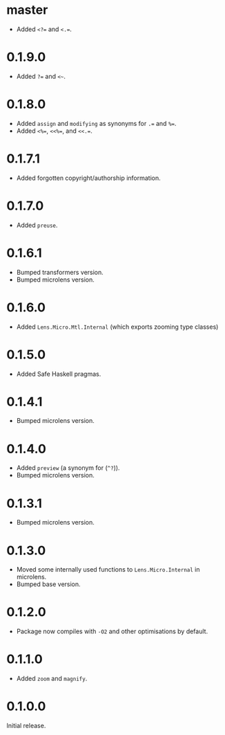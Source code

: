 # master

* Added `<?=` and `<.=`.

# 0.1.9.0

* Added `?=` and `<~`.

# 0.1.8.0

* Added `assign` and `modifying` as synonyms for `.=` and `%=`.
* Added `<%=`, `<<%=`, and `<<.=`.

# 0.1.7.1

* Added forgotten copyright/authorship information.

# 0.1.7.0

* Added `preuse`.

# 0.1.6.1

* Bumped transformers version.
* Bumped microlens version.

# 0.1.6.0

* Added `Lens.Micro.Mtl.Internal` (which exports zooming type classes)

# 0.1.5.0

* Added Safe Haskell pragmas.

# 0.1.4.1

* Bumped microlens version.

# 0.1.4.0

* Added `preview` (a synonym for (`^?`)).
* Bumped microlens version.

# 0.1.3.1

* Bumped microlens version.

# 0.1.3.0

* Moved some internally used functions to `Lens.Micro.Internal` in microlens.
* Bumped base version.

# 0.1.2.0

* Package now compiles with `-O2` and other optimisations by default.

# 0.1.1.0

* Added `zoom` and `magnify`.

# 0.1.0.0

Initial release.
